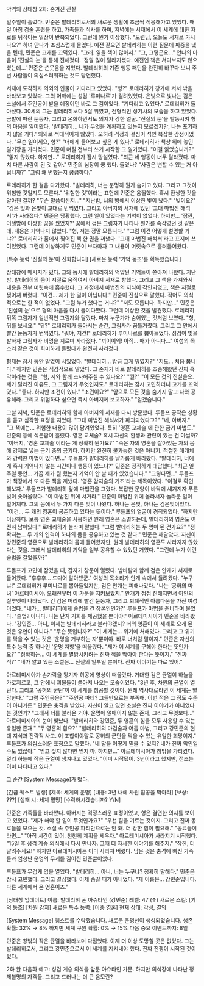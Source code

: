 악역의 상태창 
2화: 숨겨진 진실

일주일이 흘렀다.
민준은 발데리히로서의 새로운 생활에 조금씩 적응해가고 있었다. 매일 아침 검술 훈련을 하고, 가족들과 식사를 하며, 저녁에는 서재에서 이 세계에 대한 자료를 뒤적이는 일상이 반복되었다.
그런데 뭔가 이상했다.
"도련님, 오늘도 서재로 가시나요?"
하녀 안나가 조심스럽게 물었다. 예전 같으면 발데리히는 이런 질문에 짜증을 냈을 텐데, 민준은 고개를 끄덕였다.
"그래. 읽을 책이 많아서."
"그, 그렇군요..."
안나의 마음이 '진실의 눈'을 통해 전해졌다.
'정말 많이 달라지셨다. 예전엔 책은 쳐다보지도 않으셨는데...'
민준은 쓴웃음을 지었다. 발데리히의 기존 행동 패턴을 완전히 바꾸다 보니 주변 사람들이 의심스러워하는 것도 당연했다.

서재에 도착하자 의외의 인물이 기다리고 있었다.
"형?"
로데리히가 창가에 서서 밖을 바라보고 있었다. 그의 어깨에는 성검 '루미나르'가 걸려있었다. 은빛으로 빛나는 검은 소설에서 주인공이 받을 예정이던 바로 그 검이었다.
"기다리고 있었다."
로데리히가 돌아섰다. 30세의 그는 발데리히보다 5살 위였고, 전형적인 성기사의 모습을 하고 있었다. 금발에 파란 눈동자, 그리고 온화하면서도 의지가 강한 얼굴.
'진실의 눈'을 발동시켜 형의 마음을 읽어봤다.
'발데리히... 네가 무엇을 계획하고 있는지 모르겠지만, 나는 포기하지 않을 거다.'
의외로 적대적이지 않았다. 오히려 걱정과 결심이 섞인 복잡한 감정이었다.
"무슨 일이세요, 형?"
"너에게 물어보고 싶은 게 있다."
로데리히가 책상 위에 놓인 일기장을 가리켰다. 민준이 며칠 전부터 쓰기 시작한 그 일기였다.
"이걸 읽었습니까?"
"읽지 않았다. 하지만..." 로데리히가 잠시 망설였다. "최근 네 행동이 너무 달라졌다. 마치 다른 사람이 된 것 같아."
민준의 심장이 쿵 했다. 들켰나?
"사람은 변할 수 있는 거 아닙니까?"
"그럼 왜 변했는지 궁금하다."

로데리히가 한 걸음 다가왔다.
"발데리히, 너는 분명히 뭔가 숨기고 있다. 그리고 그것이 위험한 것일지도 모른다."
'위험한 것'이라는 표현에 민준은 움찔했다. 혹시 환생한 것을 알아챈 걸까?
"무슨 말씀이신지..."
"지난밤, 너의 방에서 이상한 빛이 났다."
"빛이요?"
"검은 빛과 은빛이 교대로 번쩍였다. 그리고 아버지의 서재에 있던 '고대 마법진 해석서'가 사라졌다."
민준은 당황했다. 그런 일이 있었다는 기억이 없었다. 하지만...
'잠깐, 어젯밤에 이상한 꿈을 꿨었지?'
꿈에서 검은 그림자가 나타나 뭔가를 속삭였던 것 같은데, 내용은 기억나지 않았다.
"형, 저는 정말 모릅니다."
"그럼 이건 어떻게 설명할 거냐?"
로데리히가 품에서 찢어진 책 한 권을 꺼냈다. '고대 마법진 해석서'라고 표지에 쓰여있었다. 그런데 이상하게도 민준이 보자마자 그 내용이 머릿속으로 흘러들어왔다.

[특수 능력 '진실의 눈'이 진화합니다]
[새로운 능력 '기억 동조'를 획득했습니다]

상태창에 메시지가 떴다. 그와 동시에 발데리히의 억압된 기억들이 쏟아져 나왔다.
지난밤, 발데리히의 몸이 저절로 움직여서 아버지 서재로 향했다. 그리고 그 책을 가져와서 내용을 전부 머릿속에 흡수했다. 그 과정에서 마법진의 지식이 각인되었고, 책은 저절로 찢어져 버렸다.
"이건... 제가 한 일이 아닙니다."
민준이 진심으로 말했다. 적어도 의식적으로는 한 적이 없었다.
"그럼 누가 했다는 거냐?"
"저도 모릅니다. 하지만..."
민준은 '진실의 눈'으로 형의 마음을 다시 들여다봤다. 그런데 이상한 것을 발견했다.
로데리히 뒤쪽 그림자가 일반적인 그림자와 달랐다. 마치 누군가가 숨어있는 것처럼 보였다.
"형, 뒤를 보세요."
"뒤?"
로데리히가 돌아서는 순간, 그림자가 꿈틀거렸다. 그리고 그 안에서 빨간 눈동자가 번쩍였다.
"뭐야, 저건!"
로데리히가 루미나르를 뽑아들었다. 성검이 빛을 발하자 그림자가 비명을 지르며 사라졌다.
"끼이이익! 아직... 때가 아니다..."
여성의 목소리 같은 것이 희미하게 들렸다가 완전히 사라졌다.

형제는 잠시 동안 말없이 서있었다.
"발데리히... 방금 그게 뭐였지?"
"저도... 처음 봅니다."
하지만 민준은 직감적으로 알았다. 그 존재가 바로 발데리히를 조종해왔던 진짜 흑막이라는 것을.
"형, 저와 함께 조사해주실 수 있나요?"
"뭘?"
"이 모든 것의 진실을요. 제가 달라진 이유도, 그 그림자가 무엇인지도."
로데리히는 잠시 고민하더니 고개를 끄덕였다.
"좋다. 하지만 조건이 있다."
"조건이요?"
"앞으로 모든 것을 숨기지 말고 나와 공유해라. 그리고 위험하다 싶으면 즉시 아버지께 보고하자."
"알겠습니다."

그날 저녁, 민준은 로데리히와 함께 아버지의 서재를 다시 방문했다. 루돌프 공작은 상황을 듣고 심각한 표정을 지었다.
"고대 마법진 해석서가 파괴되었다고?"
"네, 아버지."
"그 책에는... 위험한 내용이 많이 담겨있었다. 특히 '영혼 교체술'에 관한 금기 마법도."
민준의 등에 식은땀이 흘렀다. 영혼 교체술? 혹시 자신의 환생과 관련이 있는 건 아닐까?
"아버지, '영혼 교체술'이라는 게 정확히 뭔가요?"
"죽은 자의 영혼을 살아있는 자의 몸에 강제로 넣는 금기 중의 금기다. 하지만 완전히 불가능한 것은 아니지. 적절한 매개체와 강력한 마법이 있다면..."
루돌프가 발데리히를 날카롭게 바라봤다.
"발데리히, 너에게 혹시 기억나지 않는 시간이나 행동이 있느냐?"
민준은 정직하게 대답했다.
"최근 일주일 동안... 가끔 제가 뭘 했는지 기억이 안 날 때가 있었습니다."
"그렇다면..."
루돌프가 책장에서 또 다른 책을 꺼냈다. '영혼 감지술의 기초'라는 제목이었다.
"이걸로 확인해보자."
루돌프가 발데리히 앞에 마법진을 그렸다. 복잡한 문양이 바닥에 새겨지자 푸른 빛이 솟아올랐다.
"이 마법진 위에 서거라."
민준이 마법진 위에 올라서자 놀라운 일이 벌어졔다. 그의 몸에서 두 가지 다른 빛이 나왔다. 하나는 은빛, 하나는 검은빛이었다.
"이건... 두 개의 영혼이 공존하고 있다는 뜻이다."
루돌프의 얼굴이 경직되었다.
"하지만 이상하다. 보통 영혼 교체술을 사용하면 원래 영혼은 소멸하는데, 발데리히의 영혼도 여전히 남아있다."
로데리히가 놀라며 말했다.
"그럼 발데리히는 두 명이 된 건가요?"
"정확히는... 두 개의 인격이 하나의 몸을 공유하고 있는 것 같다."
민준은 깨달았다. 자신이 강민준의 영혼으로 발데리히의 몸에 들어왔지만, 원래 발데리히의 영혼도 사라지지 않았다는 것을. 그래서 발데리히의 기억을 일부 공유할 수 있었던 거였다.
"그런데 누가 이런 술법을 걸었을까?"

루돌프가 고민에 잠겼을 때, 갑자기 창문이 열렸다. 밤바람과 함께 검은 안개가 서재로 들어왔다.
"후후후... 드디어 알아챘군."
여성의 목소리가 안개 속에서 들려왔다.
"누구냐!"
로데리히가 루미나르를 뽑아들었지만, 검은 안개는 피해나갔다.
"나는 '공허의 마녀' 아르테미시아. 오래전부터 이 가문을 지켜보았지."
안개가 점점 진해지면서 여인의 실루엣이 나타났다. 긴 검은 머리에 빨간 눈동자, 그리고 퇴폐적인 아름다움을 가진 여성이었다.
"네가... 발데리히에게 술법을 건 장본인인가?"
루돌프가 마법을 준비하며 물었다.
"술법? 아니다. 나는 단지 기회를 제공했을 뿐이야."
아르테미시아가 민준을 바라봤다.
"강민준... 아니, 이제는 발데리히라고 불러야겠지? 너의 영혼이 이 세계로 오게 된 것은 우연이 아니다."
"무슨 뜻입니까?"
"이 세계는... 위기에 처해있다. 그리고 그 위기를 막을 수 있는 것은 '운명을 거부하는 자'뿐이야. 바로 너처럼 말이지."
민준은 자신의 특수 능력 중 하나인 '운명 저항'을 떠올렸다.
"제가 이 세계를 구해야 한다는 뜻인가요?"
"정확히는... 이 세계를 멸망시키려는 진짜 적을 막아야 한다는 뜻이지."
"진짜 적?"
"네가 알고 있는 소설은... 진실의 일부일 뿐이다. 진짜 이야기는 따로 있어."

아르테미시아가 손가락을 튕기자 허공에 영상이 떠올랐다. 거대한 검은 균열이 하늘을 가로지르고, 그 안에서 괴물들이 쏟아져 나오는 모습이었다.
"3년 후, 차원의 균열이 열린다. 그리고 '공허의 군단'이 이 세계를 침공할 것이야. 원래 역사대로라면 이 세계는 멸망한다."
"그럼 주인공은?"
"주인공 파티? 그들만으로는 부족해. 이번 적은 그 정도 수준이 아니거든."
민준은 충격을 받았다. 자신이 알고 있던 소설은 진짜 이야기가 아니었다는 것인가?
"그래서 너를 불러온 거야. 운명에 얽매이지 않는 존재, 그리고 무엇보다..."
아르테미시아의 눈이 빛났다.
"발데리히와 강민준, 두 영혼의 힘을 모두 사용할 수 있는 유일한 존재."
"두 영혼의 힘요?"
"발데리히의 마검술과 어둠 마법, 그리고 강민준의 현대 지식과 전략적 사고. 이 조합이야말로 공허의 군단을 막을 수 있는 유일한 희망이지."
루돌프가 의심스러운 표정으로 말했다.
"네 말을 어떻게 믿을 수 있지? 네가 진짜 악인일 수도 있잖아."
"믿고 싶지 않다면 믿지 마. 하지만..."
아르테미시아가 창밖을 가리켰다. 멀리 하늘에 작은 균열이 생겨나고 있었다.
"이미 시작됐어. 3년이라고 했지만, 전조는 이미 나타나고 있다."

그 순간 [System Message]가 떴다.

[긴급 퀘스트 발생]
[제목: 세계의 운명]
[내용: 3년 내에 차원 침공을 막아라]
[보상: ???]
[실패 시: 세계 멸망]
[수락하시겠습니까? Y/N]

민준은 가족들을 바라봤다. 아버지는 걱정스러운 표정이었고, 형은 결연한 의지를 보이고 있었다.
"제가 해야 할 일이 무엇인가요?"
"우선 힘을 기르는 것이지. 그리고 진짜 동료들을 모으는 것. 소설 속 주인공 파티만으로는 안 돼. 더 강한 힘이 필요해."
"동료들이라면..."
"아직 시간이 있어. 천천히 계획을 세우자."
아르테미시아가 사라지기 시작했다.
"15일 후 성검 계승 의식에서 다시 만나자. 그때 더 자세한 이야기를 해주지."
"잠깐, 더 알려주세요!"
하지만 아르테미시아는 이미 사라져 버렸다. 남은 것은 충격에 빠진 가족들과 엄청난 운명의 무게를 짊어진 민준뿐이었다.

루돌프가 무겁게 입을 열었다.
"발데리히... 아니, 너는 누구냐? 정확히 말해다."
민준은 잠시 고민했다. 그리고 결심했다. 이제 숨길 때가 아니었다.
"제 이름은... 강민준입니다. 다른 세계에서 온 영혼이죠."

[상태창 업데이트]
이름: 발데리히 폰 아슈타인 (강민준)
레벨: 47 (↑)
새로운 스킬: [기억 동조] [차원 감지]
새로운 특수 능력: [이중 영혼]
현재 상태: 각성, 결의

[System Message]
퀘스트를 수락했습니다.
새로운 운명선이 생성되었습니다.
생존 확률: 32% → 8%
하지만 세계 구원 확률: 0% → 15%
다음 중요 이벤트까지: 8일

민준은 창밖의 작은 균열을 바라보며 다짐했다.
이제 더 이상 도망칠 곳은 없었다. 그는 발데리히로서, 그리고 강민준으로서 이 세계를 지켜내야 했다.
진짜 전쟁이 시작된 것이었다.

2화 완
다음화 예고: 성검 계승 의식을 앞둔 아슈타인 가문. 하지만 의식장에 나타난 정체불명의 자객들. 그리고 드러나는 더 큰 음모란?
